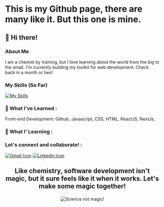 # This is my Github page, there are many like it. But this one is mine.
## 👋 Hi there! 

### About Me
I am a chemist by training, but I love learning about the world from the big to the small. 
I'm currently building my toolkit for web development. Check back in a month or two! 

### My Skills (So Far)
[![My Skills](https://skillicons.dev/icons?i=js,html,css,discord,ai,ps,vscode,linkedin,py&perline=4)](https://skillicons.dev)
<!-- want to order by proficiency -->

### 🌱 What I've Learned :
Front-end Development: Github, Javascript, CSS, HTML, ReactJS, NextJs, 

### 🌱 What I' Learning :

### Let's connect and collaborate! :
[![Gmail Icon](https://skillicons.dev/icons?i=gmail)](mailto:jahzerahj@gmail.com)
[![Linkedin Icon](https://skillicons.dev/icons?i=linkedin)](https://www.linkedin.com/in/jahzyjahzerah/)
<!-- [[![Xing Icon](https://skillicons.dev/icons?i=apple)]](https://www.xing.com/profile/Jahaziel_Jahzerah/web_profiles) -->

## <p align="center"> Like chemistry, software development isn't magic, but it sure feels like it when it works. Let's make some magic together! </p>
<p align="center">
  <img src="https://img.freepik.com/premium-vector/chemistry-is-magic-it-is-just-science-chemistry-banner-with-lettering_499431-80.jpg" alt='Science not magic!'/>
</p>

<!--

### Ordered List
1. Word

### Unordered List
  - First Item
  - Second Item
  - 

- 🔭 I’m currently working on ...
- 🌱 I’m currently learning ...
- 👯 I’m looking to collaborate on ...
- 🤔 I’m looking for help with ...
- 💬 Ask me about ...
- 📫 How to reach me: ...
- 😄 Pronouns: ...
- ⚡ Fun fact: ...
-->
